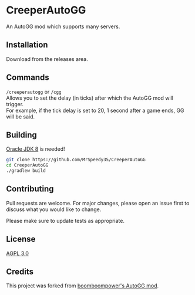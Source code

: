 # CreeperAutoGG
An AutoGG mod which supports many servers.

## Installation

Download from the releases area.

## Commands

`/creeperautogg` or `/cgg`\
Allows you to set the delay (in ticks) after which the AutoGG mod will trigger.\
For example, if the tick delay is set to 20, 1 second after a game ends, GG will be said.

## Building

[Oracle JDK 8](https://www.oracle.com/java/technologies/downloads/#java8-windows) is needed!
```bash
git clone https://github.com/MrSpeedy35/CreeperAutoGG
cd CreeperAutoGG
./gradlew build
```

## Contributing

Pull requests are welcome. For major changes, please open an issue first
to discuss what you would like to change.

Please make sure to update tests as appropriate.

## License

[AGPL 3.0](https://choosealicense.com/licenses/agpl-3.0/)

## Credits
This project was forked from [boomboompower's AutoGG mod](https://github.com/boomboompower/AutoGG).
